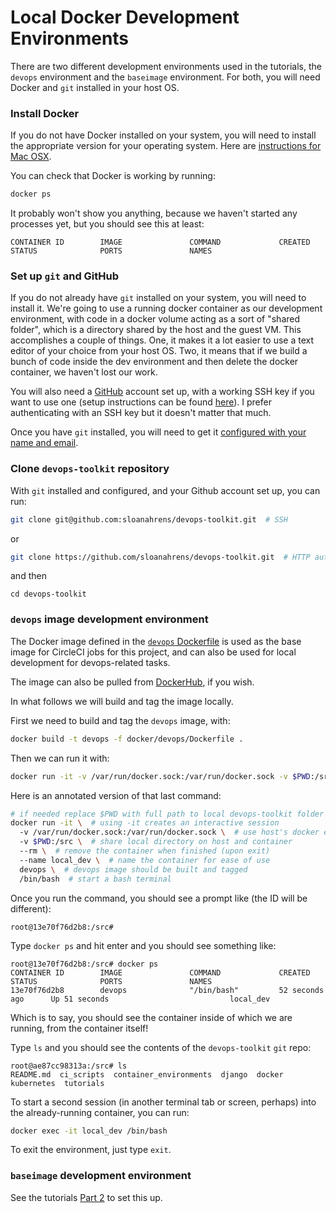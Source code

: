 # Local Docker Development Environments

There are two different development environments used in the tutorials, the `devops` environment and the `baseimage` environment.
For both, you will need Docker and `git` installed in your host OS.


### Install Docker

If you do not have Docker installed on your system, you will need to install the appropriate version for your operating system.
Here are [instructions for Mac OSX](https://docs.docker.com/docker-for-mac/install/).

You can check that Docker is working by running:

```bash
docker ps
```

It probably won't show you anything, because we haven't started any processes yet, but you should see this at least:

```
CONTAINER ID        IMAGE               COMMAND             CREATED             STATUS              PORTS               NAMES
```

### Set up `git` and GitHub

If you do not already have `git` installed on your system, you will need to install it. 
We're going to use a running docker container as our development environment, with code in a docker volume acting as a sort of "shared folder", which is a directory shared by the host and the guest VM. 
This accomplishes a couple of things. 
One, it makes it a lot easier to use a text editor of your choice from your host OS.
Two, it means that if we build a bunch of code inside the dev environment and then delete the docker container, we haven't lost our work.

You will also need a [GitHub](https://github.com) account set up, with a working SSH key if you want to use one (setup instructions can be found [here](https://help.github.com/en/articles/set-up-git)). 
I prefer authenticating with an SSH key but it doesn't matter that much. 

Once you have `git` installed, you will need to get it [configured with your name and email](https://git-scm.com/book/en/v2/Getting-Started-First-Time-Git-Setup).

### Clone `devops-toolkit` repository

With `git` installed and configured, and your Github account set up, you can run:

```bash
git clone git@github.com:sloanahrens/devops-toolkit.git  # SSH
```

or

```bash
git clone https://github.com/sloanahrens/devops-toolkit.git  # HTTP auth
```

and then

`cd devops-toolkit`


### `devops` image development environment

The Docker image defined in the [`devops` Dockerfile](https://github.com/sloanahrens/devops-toolkit/blob/master/docker/devops/Dockerfile) is used as the base image for CircleCI jobs for this project, and can also be used for local development for devops-related tasks.

The image can also be pulled from [DockerHub](https://cloud.docker.com/u/sloanahrens/repository/docker/sloanahrens/devops-toolkit-ci-dev-env), if you wish.

In what follows we will build and tag the image locally.

First we need to build and tag the `devops` image, with:

```bash
docker build -t devops -f docker/devops/Dockerfile .
```

Then we can run it with:

```bash
docker run -it -v /var/run/docker.sock:/var/run/docker.sock -v $PWD:/src --rm --name local_dev devops /bin/bash
```

Here is an annotated version of that last command:

```bash
# if needed replace $PWD with full path to local devops-toolkit folder
docker run -it \  # using -it creates an interactive session
  -v /var/run/docker.sock:/var/run/docker.sock \  # use host's docker engine inside container
  -v $PWD:/src \  # share local directory on host and container
  --rm \  # remove the container when finished (upon exit)
  --name local_dev \  # name the container for ease of use 
  devops \  # devops image should be built and tagged
  /bin/bash  # start a bash terminal
```

Once you run the command, you should see a prompt like (the ID will be different):

```
root@13e70f76d2b8:/src#
```

Type `docker ps` and hit enter and you should see something like:

```
root@13e70f76d2b8:/src# docker ps
CONTAINER ID        IMAGE               COMMAND             CREATED             STATUS              PORTS               NAMES
13e70f76d2b8        devops              "/bin/bash"         52 seconds ago      Up 51 seconds                           local_dev
```

Which is to say, you should see the container inside of which we are running, from the container itself! 

Type `ls` and you should see the contents of the `devops-toolkit` `git` repo:

```
root@ae87cc98313a:/src# ls
README.md  ci_scripts  container_environments  django  docker  kubernetes  tutorials
```

To start a second session (in another terminal tab or screen, perhaps) into the already-running container, you can run:

```bash
docker exec -it local_dev /bin/bash
```

To exit the environment, just type `exit`.


### `baseimage` development environment

See the tutorials [Part 2](https://github.com/sloanahrens/devops-toolkit/blob/master/tutorials/1-2-containerization-baseimage.md) to set this up.